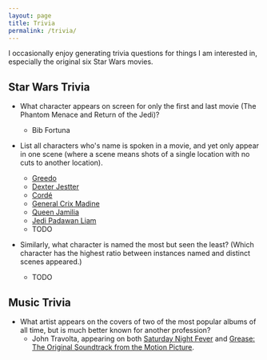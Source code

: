 ```yaml
---
layout: page
title: Trivia
permalink: /trivia/
---
```


I occasionally enjoy generating trivia questions for things I am interested in, especially the original six Star Wars movies.

## Star Wars Trivia

- What character appears on screen for only the first and last movie (The Phantom Menace and Return of the Jedi)?
    - Bib Fortuna

- List all characters who's name is spoken in a movie, and yet only appear in one scene (where a scene means shots of a single location with no cuts to another location).
    - [Greedo](https://starwars.fandom.com/wiki/Greedo)
    - [Dexter Jestter](https://starwars.fandom.com/wiki/Dexter_Jettster)
    - [Cordé](https://starwars.fandom.com/wiki/Cord%C3%A9)
    - [General Crix Madine](https://starwars.fandom.com/wiki/Crix_Madine)
    - [Queen Jamilia](https://starwars.fandom.com/wiki/Jamillia)
    - [Jedi Padawan Liam](https://starwars.fandom.com/wiki/Liam)
    - TODO

- Similarly, what character is named the most but seen the least? (Which character has the highest ratio between instances named and distinct scenes appeared.)
    - TODO

## Music Trivia

- What artist appears on the covers of two of the most popular albums of all time, but is much better known for another profession?
    - John Travolta, appearing on both [Saturday Night Fever](https://en.wikipedia.org/wiki/Saturday_Night_Fever_(soundtrack)) and [Grease: The Original Soundtrack from the Motion Picture](https://en.wikipedia.org/wiki/Grease_(1978_soundtrack)).
